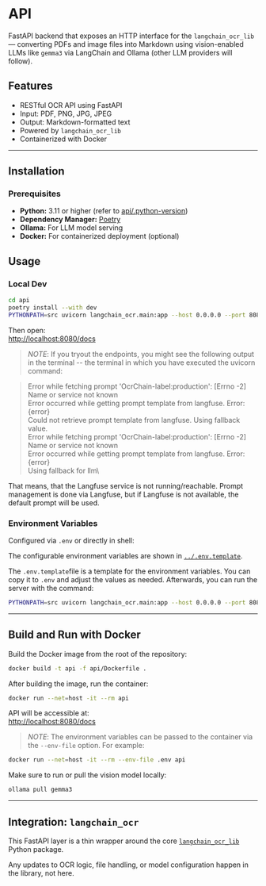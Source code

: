 # API

FastAPI backend that exposes an HTTP interface for the `langchain_ocr_lib` — converting PDFs and image files into Markdown using vision-enabled LLMs like `gemma3` via LangChain and Ollama (other LLM providers will follow).

## Features

- RESTful OCR API using FastAPI
- Input: PDF, PNG, JPG, JPEG
- Output: Markdown-formatted text
- Powered by `langchain_ocr_lib`
- Containerized with Docker

---

## Installation

### Prerequisites

- **Python:** 3.11 or higher (refer to [api/.python-version](api/.python-version))
- **Dependency Manager:** [Poetry](https://python-poetry.org/)
- **Ollama:** For LLM model serving
- **Docker:** For containerized deployment (optional)

## Usage

### Local Dev

```bash
cd api
poetry install --with dev
PYTHONPATH=src uvicorn langchain_ocr.main:app --host 0.0.0.0 --port 8080
```

Then open:  
[http://localhost:8080/docs](http://localhost:8080/docs)

> *NOTE*: If you tryout the endpoints, you might see the following output in the terminal -- the terminal in which you have executed the uvicorn command:

>Error while fetching prompt 'OcrChain-label:production': [Errno -2] Name or service not known\
>Error occurred while getting prompt template from langfuse. Error:\
>{error}\
>Could not retrieve prompt template from langfuse. Using fallback value.\
>Error while fetching prompt 'OcrChain-label:production': [Errno -2] Name or service not known\
>Error occurred while getting prompt template from langfuse. Error:\
>{error}\
>Using fallback for llm\

That means, that the Langfuse service is not running/reachable. Prompt management is done via Langfuse, but if Langfuse is not available, the default prompt will be used.

### Environment Variables

Configured via `.env` or directly in shell:

The configurable environment variables are shown in [`../.env.template`](../.env.template).

The `.env.template`file is a template for the environment variables. You can copy it to `.env` and adjust the values as needed. Afterwards, you can run the server with the command:

```bash
PYTHONPATH=src uvicorn langchain_ocr.main:app --host 0.0.0.0 --port 8080 --env-file .env
```

---

## Build and Run with Docker

Build the Docker image from the root of the repository:

```bash
docker build -t api -f api/Dockerfile .
```

After building the image, run the container:

```bash
docker run --net=host -it --rm api
```

API will be accessible at:  
[http://localhost:8080/docs](http://localhost:8080/docs)

>*NOTE*: The environment variables can be passed to the container via the `--env-file` option. For example:
```bash
docker run --net=host -it --rm --env-file .env api
```

Make sure to run or pull the vision model locally:

```bash
ollama pull gemma3
```

---

## Integration: `langchain_ocr`

This FastAPI layer is a thin wrapper around the core [`langchain_ocr_lib`](https://github.com/a-klos/langchain-ocr/tree/28205adddc252a29901a98079c3703d27ea80a46/langchain_ocr_lib) Python package.

Any updates to OCR logic, file handling, or model configuration happen in the library, not here.

